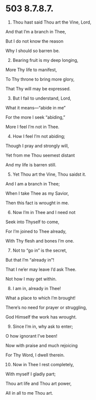 # 503 8.7.8.7.

1.  Thou hast said Thou art the Vine, Lord,

And that I’m a branch in Thee,

But I do not know the reason

Why I should so barren be.

2.  Bearing fruit is my deep longing,

More Thy life to manifest,

To Thy throne to bring more glory,

That Thy will may be expressed.

3.  But I fail to understand, Lord,

What it means—“abide in me”

For the more I seek “abiding,”

More I feel I’m not in Thee.

4.  How I feel I’m not abiding;

Though I pray and strongly will,

Yet from me Thou seemest distant

And my life is barren still.

5.  Yet Thou art the Vine, Thou saidst it.

And I am a branch in Thee;

When I take Thee as my Savior,

Then this fact is wrought in me.

6.  Now I’m in Thee and I need not

Seek into Thyself to come,

For I’m joined to Thee already,

With Thy flesh and bones I’m one.

7.  Not to “go in” is the secret,

But that I’m “already in”!

That I ne’er may leave I’d ask Thee.

Not how I may get within.

8.  I am in, already in Thee!

What a place to which I’m brought!

There’s no need for prayer or struggling,

God Himself the work has wrought.

9.  Since I’m in, why ask to enter;

O how ignorant I’ve been!

Now with praise and much rejoicing

For Thy Word, I dwell therein.

10.  Now in Thee I rest completely,

With myself I gladly part;

Thou art life and Thou art power,

All in all to me Thou art.


